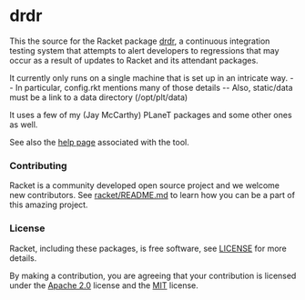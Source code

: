 # drdr


This the source for the Racket package [drdr], a continuous
integration testing system that attempts to alert developers to regressions
that may occur as a result of updates to Racket and its attendant packages.

It currently only runs on a single machine that is set up in an intricate way.
-- In particular, config.rkt mentions many of those details
-- Also, static/data must be a link to a data directory (/opt/plt/data)

It uses a few of my (Jay McCarthy) PLaneT packages and some other ones
as well.

See also the [help page] associated with the tool.

### Contributing

Racket is a community developed open source project and we welcome new 
contributors. See [racket/README.md][contributing] to learn how you 
can be a part of this amazing project.

### License

Racket, including these packages, is free software, see [LICENSE]
for more details.

By making a contribution, you are agreeing that your contribution
is licensed under the [Apache 2.0] license and the [MIT] license.

[MIT]: https://github.com/racket/racket/blob/master/racket/src/LICENSE-MIT.txt
[Apache 2.0]: https://www.apache.org/licenses/LICENSE-2.0.txt
[drdr]: http://drdr.racket-lang.org
[pull request]: https://github.com/racket/drdr/pulls
[issue]: https://github.com/racket/drdr/issues
[development mailing list]: https://lists.racket-lang.org
[LICENSE]: LICENSE
[help page]: https://drdr.racket-lang.org/help
[contributing]: https://github.com/racket/racket/blob/master/README.md#contributing
